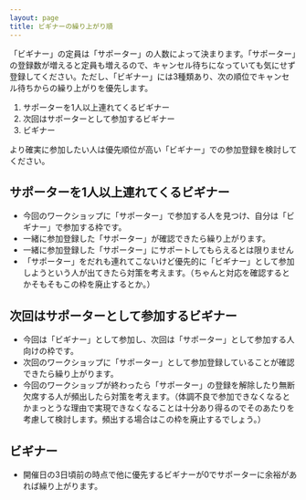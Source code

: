 ```yaml
---
layout: page
title: ビギナーの繰り上がり順
---
```


「ビギナー」の定員は「サポーター」の人数によって決まります。「サポーター」の登録数が増えると定員も増えるので、キャンセル待ちになっていても気にせず登録してください。ただし、「ビギナー」には3種類あり、次の順位でキャンセル待ちからの繰り上がりを優先します。

  1. サポーターを1人以上連れてくるビギナー
  2. 次回はサポーターとして参加するビギナー
  3. ビギナー

より確実に参加したい人は優先順位が高い「ビギナー」での参加登録を検討してください。

## サポーターを1人以上連れてくるビギナー

  * 今回のワークショップに「サポーター」で参加する人を見つけ、自分は「ビギナー」で参加する枠です。
  * 一緒に参加登録した「サポーター」が確認できたら繰り上がります。
  * 一緒に参加登録した「サポーター」にサポートしてもらえるとは限りません
  * 「サポーター」をだれも連れてこないけど優先的に「ビギナー」として参加しようという人が出てきたら対策を考えます。（ちゃんと対応を確認するとかそもそもこの枠を廃止するとか。）

## 次回はサポーターとして参加するビギナー

  * 今回は「ビギナー」として参加し、次回は「サポーター」として参加する人向けの枠です。
  * 次回のワークショップに「サポーター」として参加登録していることが確認できたら繰り上がります。
  * 今回のワークショップが終わったら「サポーター」の登録を解除したり無断欠席する人が頻出したら対策を考えます。（体調不良で参加できなくなるとかまっとうな理由で実現できなくなることは十分あり得るのでそのあたりを考慮して検討します。頻出する場合はこの枠を廃止するでしょう。）

## ビギナー

  * 開催日の3日頃前の時点で他に優先するビギナーが0でサポーターに余裕があれば繰り上がります。
